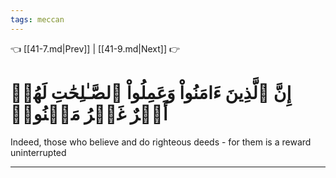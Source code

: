 ```yaml
---
tags: meccan
---
```


👈 [[41-7.md|Prev]] | [[41-9.md|Next]] 👉

# إِنَّ ٱلَّذِينَ ءَامَنُواْ وَعَمِلُواْ ٱلصَّـٰلِحَٰتِ لَهُمۡ أَجۡرٌ غَيۡرُ مَمۡنُونٖ

Indeed, those who believe and do righteous deeds - for them is a reward uninterrupted

---

